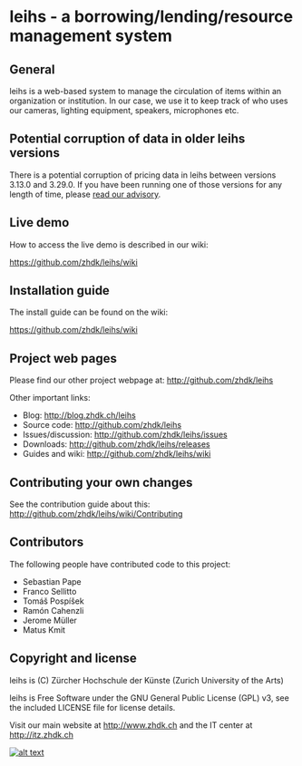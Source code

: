 # leihs - a borrowing/lending/resource management system

## General

leihs is a web-based system to manage the circulation of items within an 
organization or institution. In our case, we use it to keep track of who uses 
our cameras, lighting equipment, speakers, microphones etc.

## Potential corruption of data in older leihs versions

There is a potential corruption of pricing data in leihs between versions 
3.13.0 and 3.29.0. If you have been running one of those versions for any 
length of time, please [read our advisory](http://blog.zhdk.ch/leihs/2015/06/30/potential-corruption-of-some-pricing-data-in-leihs-versions-between-3-13-0-and-3-29-0/).


## Live demo

How to access the live demo is described in our wiki:

https://github.com/zhdk/leihs/wiki


## Installation guide

The install guide can be found on the wiki:

https://github.com/zhdk/leihs/wiki


## Project web pages

Please find our other project webpage at:
http://github.com/zhdk/leihs


Other important links:

* Blog:                http://blog.zhdk.ch/leihs
* Source code:         http://github.com/zhdk/leihs
* Issues/discussion:   http://github.com/zhdk/leihs/issues
* Downloads:           http://github.com/zhdk/leihs/releases
* Guides and wiki:     http://github.com/zhdk/leihs/wiki

## Contributing your own changes

See the contribution guide about this: http://github.com/zhdk/leihs/wiki/Contributing

## Contributors

The following people have contributed code to this project:

* Sebastian Pape
* Franco Sellitto
* Tomáš Pospíšek
* Ramón Cahenzli
* Jerome Müller
* Matus Kmit


## Copyright and license

leihs is (C) Zürcher Hochschule der Künste (Zurich University of the Arts)

leihs is Free Software under the GNU General Public License (GPL) v3, see the included LICENSE file for license details.

Visit our main website at http://www.zhdk.ch and the IT center 
at http://itz.zhdk.ch

[![alt text](https://github.com/zhdk/leihs/raw/master/doc/images/zhdk_logo.png "ZHdK logo")](http://www.zhdk.ch)
